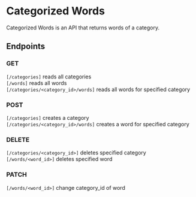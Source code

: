 # Categorized Words

Categorized Words is an API that returns words of a category. 

## Endpoints
### GET
`[/categories]` reads all categories<br/>
`[/words]` reads all words<br/>
`[/categories/<category_id>/words]` reads all words for specified category<br/>

### POST
`[/categories]` creates a category<br/>
`[/categories/<category_id>/words]` creates a word for specified category<br/>

### DELETE
`[/categories/<category_id>]` deletes specified category<br/>
`[/words/<word_id>]` deletes specified word<br/>

### PATCH
`[/words/<word_id>]` change category_id of word<br/>

